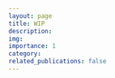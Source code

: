 ```yaml
---
layout: page
title: WIP
description:
img:
importance: 1
category:
related_publications: false
---
```



